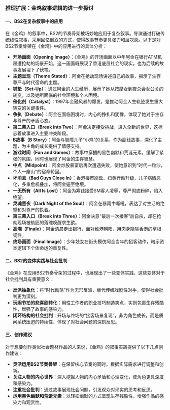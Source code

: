 
### 推理扩展：金鸡叙事逻辑的进一步探讨
#### 一、BS2在复杂叙事中的应用
在《金鸡》的叙事中，BS2的节奏骨架被巧妙地应用于复杂叙事。导演通过打破传统线性叙事，采用回忆倒叙的方式，使得故事节奏更具张力和层次感。以下是对BS2节奏骨架在《金鸡》中的应用进行的具体分析：
- **开场画面（Opening Image）**：《金鸡》的开场画面以中年阿金在银行ATM机房遭抢劫的场景开始，这一画面既展现了香港底层社会的现实，也为后续的故事发展埋下了伏笔。
- **主题呈现（Theme Stated）**：阿金在抢劫现场讲述自己的故事，揭示了生存尊严与时代宿命的主题。
- **铺垫（Set-Up）**：通过阿金的人生经历，展示了她从按摩女到夜总会女公关的转变，以及她所面临的社会环境和个人困境。
- **催化剂（Catalyst）**：1997年金融风暴的爆发，是推动阿金人生轨迹发生重大转变的关键事件。
- **争执（Debate）**：阿金在面临困境时，内心的挣扎和犹豫，体现了她对于生存与尊严的矛盾心态。
- **第二幕入口（Break into Two）**：阿金决定接受挑战，进入全新的世界，这标志着故事进入主要冲突阶段。
- **B故事（B Story）**：阿金与智障儿子“小鸡”的关系，作为副线故事，深化了主题，为主角的成长提供了情感支持。
- **游戏时间（Fun and Games）**：故事中穿插的黑色幽默和荒诞元素，缓解了紧张的氛围，同时也展现了阿金的生存智慧。
- **中点（Midpoint）**：阿金炒股暴富后再次遭遇失败，使她意识到“时代一粒沙，个人一座山”的宿命轮回。
- **坏消息（Bad Guys Close In）**：香港楼市崩盘、扫黄行动升级、儿子病情恶化，多重危机叠加，将阿金逼至绝境。
- **一无所有（All Is Lost）**：阿金为筹钱接受SM客人凌辱，尊严彻底粉碎，陷入绝望。
- **灵魂黑夜（Dark Night of the Soul）**：阿金在暴雨中嘶吼，表达了对生活的绝望和对尊严的执着。
- **第三幕入口（Break into Three）**：阿金决意“最后一次接客”后自杀，却在抢劫现场被劫匪的落魄唤醒求生欲。
- **高潮（Finale）**：阿金清晨走出银行，面对维港朝阳，用肉身隐喻香港的草根韧性。
- **终场画面（Final Image）**：少年妓女在街头模仿阿金当年的招客动作，暗示资本逻辑下个体命运的重复性。
#### 二、BS2的变体实践与社会批判
《金鸡》在应用BS2节奏骨架的过程中，也展现出了一些变体实践，这些变体对于社会批判具有重要意义：
- **反派抽象化**：将“时代动荡”作为无形反派，替代传统戏剧性对手，使得社会批判更为深刻。
- **玩闹节拍的悲喜剧转化**：用性工作者的职业技巧制造笑点，实则包裹生存残酷性，增强了故事的感染力。
- **闭环结构的社会批判**：开场与终场的“接客场景复现”，非为角色成长，而是质问系统压迫的持续性，体现了对社会问题的深刻反思。
#### 三、创作建议
对于想要创作类似社会题材作品的人来说，《金鸡》的叙事实践提供了以下几点创作建议：
- **灵活运用BS2节奏骨架**：在保留核心节奏的同时，根据实际需求进行调整和创新。
- **关注人物的内心世界**：深入挖掘人物的内心矛盾和心理变化，使角色更具深度和感染力。
- **注重社会批判**：通过故事展现社会问题，引发观众对现实的思考和反思。
- **运用黑色幽默和荒诞元素**：以轻松幽默的方式呈现生存残酷性，增强作品的感染力和观赏性。

